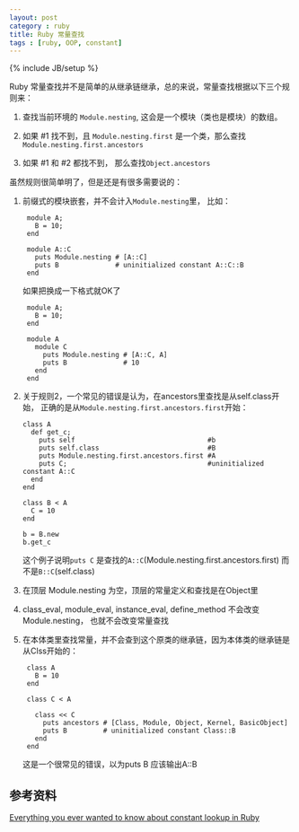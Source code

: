 ```yaml
---
layout: post
category : ruby
title: Ruby 常量查找
tags : [ruby, OOP, constant]
---
```

{% include JB/setup %}


Ruby 常量查找并不是简单的从继承链继承，总的来说，常量查找根据以下三个规则来：

1. 查找当前环境的 `Module.nesting`, 这会是一个模块（类也是模块）的数组。

2. 如果 #1 找不到，且 `Module.nesting.first` 是一个类，那么查找 `Module.nesting.first.ancestors`

3. 如果 #1 和 #2 都找不到， 那么查找`Object.ancestors`

虽然规则很简单明了，但是还是有很多需要说的：

1. 前缀式的模块嵌套，并不会计入`Module.nesting`里， 比如：

        module A;
          B = 10;
        end

        module A::C
          puts Module.nesting # [A::C]
          puts B              # uninitialized constant A::C::B
        end

    如果把换成一下格式就OK了

        module A;
          B = 10;
        end

        module A
          module C
            puts Module.nesting # [A::C, A]
            puts B              # 10
          end
        end

2.  关于规则2，一个常见的错误是认为，在ancestors里查找是从self.class开始， 正确的是从`Module.nesting.first.ancestors.first`开始：

        class A
          def get_c; 
            puts self                                 #b 
            puts self.class                           #B
            puts Module.nesting.first.ancestors.first #A
            puts C;                                   #uninitialized constant A::C
          end
        end

        class B < A
          C = 10
        end

        b = B.new
        b.get_c

    这个例子说明`puts C` 是查找的`A::C`(Module.nesting.first.ancestors.first) 而不是`B::C`(self.class)

3. 在顶层 Module.nesting 为空，顶层的常量定义和查找是在Object里

4. class_eval, module_eval, instance_eval, define_method 不会改变Module.nesting， 也就不会改变常量查找

5. 在本体类里查找常量，并不会查到这个原类的继承链，因为本体类的继承链是从Clss开始的：

        class A
          B = 10
        end

        class C < A

          class << C
            puts ancestors # [Class, Module, Object, Kernel, BasicObject]
            puts B         # uninitialized constant Class::B
          end
        end

    这是一个很常见的错误，以为puts B 应该输出A::B


## 参考资料
[Everything you ever wanted to know about constant lookup in Ruby](http://cirw.in/blog/constant-lookup)
